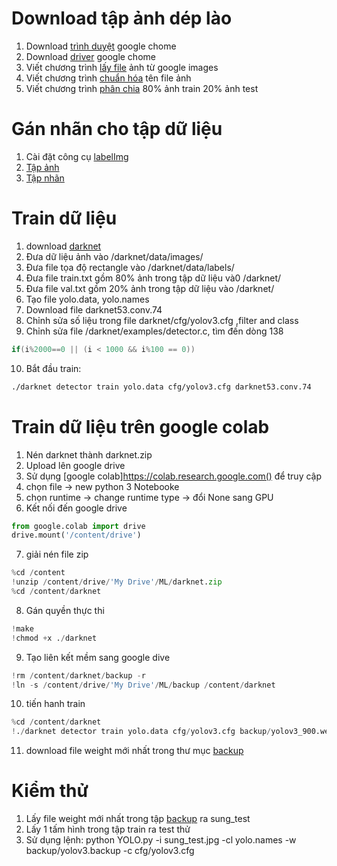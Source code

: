 # Download tập ảnh dép lào
1. Download [trình duyệt](https://linuxize.com/post/how-to-install-google-chrome-web-browser-on-ubuntu-18-04/) google chome
2. Download [driver](https://chromedriver.storage.googleapis.com/index.html?path=78.0.3904.11/) google chome
3. Viết chương trình [lấy file](./src/getI.py) ảnh từ google images
4. Viết chương trình [chuẩn hóa](./src/standardized-image-names.py) tên file ảnh
5. Viết chương trình [phân chia](./src/split-list-image.py) 80% ảnh train 20% ảnh test

# Gán nhãn cho tập dữ liệu
1. Cài đặt công cụ [labelImg](https://github.com/tzutalin/labelImg)
2. [Tập ảnh](./data/images/)
3. [Tập nhãn](./data/labels/)

# Train dữ liệu
1. download [darknet](https://github.com/pjreddie/darknet)
2. Đưa dữ liệu ảnh vào /darknet/data/images/
3. Đưa file tọa độ rectangle vào /darknet/data/labels/
4. Đưa file train.txt gồm 80% ảnh trong tập dữ liệu và0 /darknet/
5. Đưa file val.txt gồm 20% ảnh trong tập dữ liệu vào /darknet/
6. Tạo file yolo.data, yolo.names
7. Download file darknet53.conv.74
8. Chỉnh sửa số liệu trong file darknet/cfg/yolov3.cfg ,filter and class
9. Chỉnh sửa file /darknet/examples/detector.c, tìm đến dòng 138
```c
if(i%2000==0 || (i < 1000 && i%100 == 0))
```
10. Bắt đầu train:
```sh
./darknet detector train yolo.data cfg/yolov3.cfg darknet53.conv.74
```

# Train dữ liệu trên google colab
1. Nén darknet thành darknet.zip
2. Upload lên google drive
3. Sử dụng [google colab]https://colab.research.google.com() để truy cập
4. chọn file -> new python 3 Notebooke
5. chọn runtime -> change runtime type -> đổi None sang GPU
6. Kết nối đến google drive

```python
from google.colab import drive
drive.mount('/content/drive')

```
7. giải nén file zip

```python
%cd /content
!unzip /content/drive/'My Drive'/ML/darknet.zip
%cd /content/darknet
```
8. Gán quyền thực thi

```python
!make
!chmod +x ./darknet
```
9. Tạo liên kết mềm sang google dive

```python
!rm /content/darknet/backup -r
!ln -s /content/drive/'My Drive'/ML/backup /content/darknet
```
10. tiến hanh train

```python
%cd /content/darknet
!./darknet detector train yolo.data cfg/yolov3.cfg backup/yolov3_900.weights
```

11. download file weight mới nhất trong thư mục [backup](https://drive.google.com/open?id=152WgfNtVDyHgF02hbkfqEv30mGADTxMe)

# Kiểm thử
1. Lấy file weight mới nhất trong tập [backup](https://drive.google.com/open?id=152WgfNtVDyHgF02hbkfqEv30mGADTxMe) ra sung_test
2. Lấy 1 tấm hình trong tập train ra test thử
3. Sử dụng lệnh:  python YOLO.py -i sung_test.jpg -cl yolo.names -w backup/yolov3.backup -c cfg/yolov3.cfg
